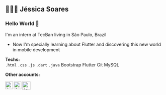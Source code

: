 ## 👩🏽‍💻 Jéssica Soares 

### Hello World 👋

I'm an intern at TecBan living in São Paulo, Brazil 

- Now I'm specially learning about Flutter and discovering this new world in mobile development

**Techs:** <br>
`.html` `.css` `.js` `.dart` `.java` Bootstrap Flutter Git MySQL 

**Other accounts:** <br>

<a href="https://www.linkedin.com/in/jessicasoarescorreia/">
    <img align="left" alt="Jessica Soares | Linkedin" width="24px" src="https://github.com/TheDudeThatCode/TheDudeThatCode/blob/master/Assets/Linkedin.svg" />
 </a>
 <a href="https://www.instagram.com/jesoaresc/">
    <img align="left" alt="Jessica Soares | Instagram" width="24px" src="https://github.com/TheDudeThatCode/TheDudeThatCode/blob/master/Assets/Instagram.svg" />
 </a>
 <a href="mailto:correia.jessicasoares@gmail.com">
    <img align="left" alt="Jessica Soares | Gmail" width="26px" src="https://github.com/TheDudeThatCode/TheDudeThatCode/blob/master/Assets/Gmail.svg" />
 </a>
